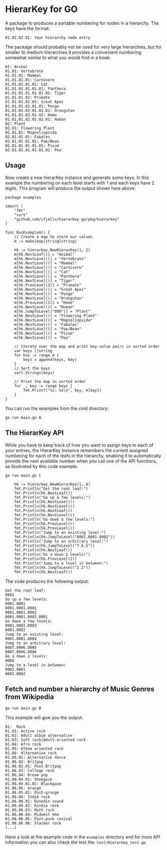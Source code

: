 # HierarKey for GO

A package to produces a sortable numbering for nodes in a hierarchy. The keys have the format:

```01.02.02.01: Your hierarchy node entry```

The package should probably not be used for very large hierarchies, but for smaller to medium hierarchies it provides a convenient numbering somewhat similar to what you would find in a book:
```
01: Animal
01.01: Vertebrate
01.01.01: Mammal
01.01.01.01: Carnivore
01.01.01.01.01: Cat
01.01.01.01.01.01: Panthera
01.01.01.01.01.01.01: Tiger
01.01.01.02: Primate
01.01.01.02.01: Great Apes
01.01.01.02.01.01: Pongo
01.01.01.02.01.01.01: Orangutan
01.01.01.02.01.02: Homo
01.01.01.02.01.02.01: Human
02: Plant
02.01: Flowering Plant
02.01.01: Magnoliopsida
02.01.01.01: Fabales
02.01.01.01.01: Pae/Bean
02.01.01.01.01.01: Pisum
02.01.01.01.01.01.01: Pea
```

## Usage 

Now create a new hierarKey instance and generate some keys. In this example the numbering on each level starts with 1 and each keys have 2 digits. This program will produce the output shown here above:

```
package examples

import (
	"fmt"
	"sort"
	"github.com/cfjello/hierarkey-go/pkg/hierarkey"
)

func RunExampleA() {
	// Create a map to store our values
	m := make(map[string]string)

	hk := hierarkey.NewHierarKey(1, 2)
	m[hk.NextLeaf()] = "Animal"
	m[hk.NextLevel()] = "Vertebrate"
	m[hk.NextLevel()] = "Mammal"
	m[hk.NextLevel()] = "Carnivore"
	m[hk.NextLevel()] = "Cat"
	m[hk.NextLevel()] = "Panthera"
	m[hk.NextLevel()] = "Tiger"
	m[hk.PrevLevel(3)] = "Primate"
	m[hk.NextLevel()] = "Great Apes"
	m[hk.NextLevel()] = "Pongo"
	m[hk.NextLevel()] = "Orangutan"
	m[hk.PrevLevel(1)] = "Homo"
	m[hk.NextLevel()] = "Human"
	m[hk.JumpToLevel("000")] = "Plant"
	m[hk.NextLevel()] = "Flowering Plant"
	m[hk.NextLevel()] = "Magnoliopsida"
	m[hk.NextLevel()] = "Fabales"
	m[hk.NextLevel()] = "Pae/Bean"
	m[hk.NextLevel()] = "Pisum"
	m[hk.NextLevel()] = "Pea"

	// Iterate over the map and print key-value pairs in sorted order
	var keys []string
	for key := range m {
		keys = append(keys, key)
	}
	// Sort the keys
	sort.Strings(keys)

	// Print the map in sorted order
	for _, key := range keys {
		fmt.Printf("%s: %s\n", key, m[key])
	}
}

```
You can run the examples from the cmd directory: 

`go run main.go A`

## The HierarKey API

While you have to keep track of how you want to assign keys to each of your entries, the HierarKey instance remembers the current assigned numbering for each of the leafs in the hierarchy, enabling it to automatically provide the next available number when you call one of the API functions, as illustrated by this code example:

`go run main.go C`

```
    hk := hierarkey.NewHierarKey(1, 4)
	fmt.Println("Get the root leaf:")
	fmt.Println(hk.NextLeaf())
	fmt.Println("Go up a few levels:")
	fmt.Println(hk.NextLevel())
	fmt.Println(hk.NextLevel())
	fmt.Println(hk.NextLeaf())
	fmt.Println(hk.NextLevel())
	fmt.Println("Go down a few levels:")
	fmt.Println(hk.PrevLevel())
	fmt.Println(hk.PrevLevel())
	fmt.Println("Jump to an existing level:")
	fmt.Println(hk.JumpToLevel("0001.0001.0002"))
	fmt.Println("Jump to an arbitrary level:")
	fmt.Println(hk.JumpToLevel("7.6.5"))
	fmt.Println(hk.NextLeaf())
	fmt.Println("Go a down 2 levels:")
	fmt.Println(hk.PrevLevel(2))
	fmt.Println("Jump to a level in between:")
	fmt.Println(hk.JumpToLevel("2.1"))
	fmt.Println(hk.NextLeaf())
```

The code produces the following output:

```
Get the root leaf:
0001
Go up a few levels:
0001.0001
0001.0001.0001
0001.0001.0002
0001.0001.0002.0001
Go down a few levels:
0001.0001.0003
0001.0002
Jump to an existing level:
0001.0001.0004
Jump to an arbitrary level:
0007.0006.0005
0007.0006.0006
Go a down 2 levels:
0008
Jump to a level in between:
0002.0001
0002.0002
```
## Fetch and number a hierarchy of Music Genres from Wikipedia

`go run main.go B`

This example will give you the output:

```
01:  Rock 
01.01: Active rock
01.02: Adult album alternative
01.03: Soft rock|Adult-oriented rock
01.04: Afro rock
01.05: Album oriented rock
01.06: Alternative rock
01.06.01: Alternative dance
01.06.02: Britpop
01.06.02.01: Post-Britpop
01.06.03: College rock
01.06.04: Dream pop
01.06.04.01: Shoegaze
01.06.04.01.01: Blackgaze
01.06.05: Grunge
01.06.05.01: Post-grunge
01.06.06: Indie rock
01.06.06.01: Dunedin sound
01.06.06.02: Kindie rock
01.06.06.03: Math rock
01.06.06.04: Midwest emo
01.06.06.05: Post-punk revival
01.06.06.06: Slacker rock
(...)
```
Have a look at the example code in the `examples` directory and for more API information you can also check the test file: `test/Hierarkey_test.go`
